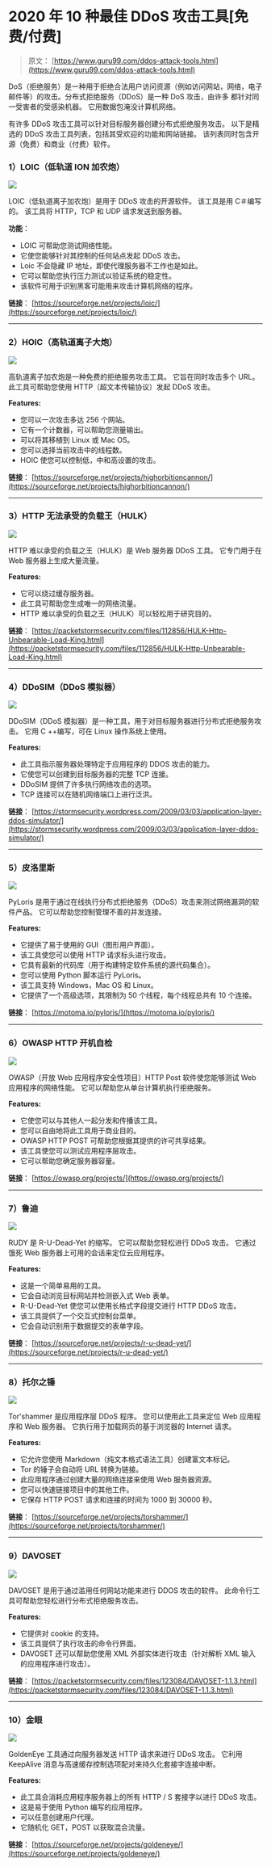# 2020 年 10 种最佳 DDoS 攻击工具[免费/付费]

> 原文： [https://www.guru99.com/ddos-attack-tools.html](https://www.guru99.com/ddos-attack-tools.html)

DoS（拒绝服务）是一种用于拒绝合法用户访问资源（例如访问网站，网络，电子邮件等）的攻击。分布式拒绝服务（DDoS）是一种 DoS 攻击，由许多 都针对同一受害者的受感染机器。 它用数据包淹没计算机网络。

有许多 DDoS 攻击工具可以针对目标服务器创建分布式拒绝服务攻击。 以下是精选的 DDoS 攻击工具列表，包括其受欢迎的功能和网站链接。 该列表同时包含开源（免费）和商业（付费）软件。

### 1）LOIC（低轨道 ION 加农炮）

![](img/5b5927b31476398ebf5830f7fb1279a8.png)

LOIC（低轨道离子加农炮）是用于 DDoS 攻击的开源软件。 该工具是用 C＃编写的。 该工具将 HTTP，TCP 和 UDP 请求发送到服务器。

**功能**：

*   LOIC 可帮助您测试网络性能。
*   它使您能够针对其控制的任何站点发起 DDoS 攻击。
*   Loic 不会隐藏 IP 地址，即使代理服务器不工作也是如此。
*   它可以帮助您执行压力测试以验证系统的稳定性。
*   该软件可用于识别黑客可能用来攻击计算机网络的程序。

**链接**： [https://sourceforge.net/projects/loic/](https://sourceforge.net/projects/loic/)

* * *

### 2）HOIC（高轨道离子大炮）

![](img/0c3cf9bd71d3435648e1944e43350fb7.png)

高轨道离子加农炮是一种免费的拒绝服务攻击工具。 它旨在同时攻击多个 URL。 此工具可帮助您使用 HTTP（超文本传输​​协议）发起 DDoS 攻击。

**Features:**

*   您可以一次攻击多达 256 个网站。
*   它有一个计数器，可以帮助您测量输出。
*   可以将其移植到 Linux 或 Mac OS。
*   您可以选择当前攻击中的线程数。
*   HOIC 使您可以控制低，中和高设置的攻击。

**链接**： [https://sourceforge.net/projects/highorbitioncannon/](https://sourceforge.net/projects/highorbitioncannon/)

* * *

### 3）HTTP 无法承受的负载王（HULK）

![](img/fc3d0651b66c3404e91f3ba94311d3ce.png)

HTTP 难以承受的负载之王（HULK）是 Web 服务器 DDoS 工具。 它专门用于在 Web 服务器上生成大量流量。

**Features:**

*   它可以绕过缓存服务器。
*   此工具可帮助您生成唯一的网络流量。
*   HTTP 难以承受的负载之王（HULK）可以轻松用于研究目的。

**链接**： [https://packetstormsecurity.com/files/112856/HULK-Http-Unbearable-Load-King.html](https://packetstormsecurity.com/files/112856/HULK-Http-Unbearable-Load-King.html)

* * *

### 4）DDoSIM（DDoS 模拟器）

![](img/66216b563e14aa7a47bd9472647176e3.png)

DDoSIM（DDoS 模拟器）是一种工具，用于对目标服务器进行分布式拒绝服务攻击。 它用 C ++编写，可在 Linux 操作系统上使用。

**Features:**

*   此工具指示服务器处理特定于应用程序的 DDOS 攻击的能力。
*   它使您可以创建到目标服务器的完整 TCP 连接。
*   DDoSIM 提供了许多执行网络攻击的选项。
*   TCP 连接可以在随机网络端口上进行泛洪。

**链接**： [https://stormsecurity.wordpress.com/2009/03/03/application-layer-ddos-simulator/](https://stormsecurity.wordpress.com/2009/03/03/application-layer-ddos-simulator/)

* * *

### 5）皮洛里斯

![](img/600a7a40dcd435d6a30104f3a52a8722.png)

PyLoris 是用于通过在线执行分布式拒绝服务（DDoS）攻击来测试网络漏洞的软件产品。 它可以帮助您控制管理不善的并发连接。

**Features:**

*   它提供了易于使用的 GUI（图形用户界面）。
*   该工具使您可以使用 HTTP 请求标头进行攻击。
*   它具有最新的代码库（用于构建特定软件系统的源代码集合）。
*   您可以使用 Python 脚本运行 PyLoris。
*   该工具支持 Windows，Mac OS 和 Linux。
*   它提供了一个高级选项，其限制为 50 个线程，每个线程总共有 10 个连接。

**链接**： [https://motoma.io/pyloris/](https://motoma.io/pyloris/)

* * *

### 6）OWASP HTTP 开机自检

![](img/55933c9c3c908169fe1e070b773b0e40.png)

OWASP（开放 Web 应用程序安全性项目）HTTP Post 软件使您能够测试 Web 应用程序的网络性能。 它可以帮助您从单台计算机执行拒绝服务。

**Features:**

*   它使您可以与其他人一起分发和传播该工具。
*   您可以自由地将此工具用于商业目的。
*   OWASP HTTP POST 可帮助您根据其提供的许可共享结果。
*   该工具使您可以测试应用程序层攻击。
*   它可以帮助您确定服务器容量。

**链接**： [https://owasp.org/projects/](https://owasp.org/projects/)

* * *

### 7）鲁迪

![](img/dc4f590dbe733b55cb14b5897581957e.png)

RUDY 是 R-U-Dead-Yet 的缩写。 它可以帮助您轻松进行 DDoS 攻击。 它通过饿死 Web 服务器上可用的会话来定位云应用程序。

**Features:**

*   这是一个简单易用的工具。
*   它会自动浏览目标网站并检测嵌入式 Web 表单。
*   R-U-Dead-Yet 使您可以使用长格式字段提交进行 HTTP DDoS 攻击。
*   该工具提供了一个交互式控制台菜单。
*   它会自动识别用于数据提交的表单字段。

**链接**： [https://sourceforge.net/projects/r-u-dead-yet/](https://sourceforge.net/projects/r-u-dead-yet/)

* * *

### 8）托尔之锤

![](img/b0720dc24dfa1f90c2e7bb4bcf1847de.png)

Tor'shammer 是应用程序层 DDoS 程序。 您可以使用此工具来定位 Web 应用程序和 Web 服务器。 它执行用于加载网页的基于浏览器的 Internet 请求。

**Features:**

*   它允许您使用 Markdown（纯文本格式语法工具）创建富文本标记。
*   Tor 的锤子会自动将 URL 转换为链接。
*   此应用程序通过创建大量的网络连接来使用 Web 服务器资源。
*   您可以快速链接项目中的其他工件。
*   它保存 HTTP POST 请求和连接的时间为 1000 到 30000 秒。

**链接**： [https://sourceforge.net/projects/torshammer/](https://sourceforge.net/projects/torshammer/)

* * *

### 9）DAVOSET

![](img/c9bf0304d01ef755ecdce4164d94d1f5.png)

DAVOSET 是用于通过滥用任何网站功能来进行 DDOS 攻击的软件。 此命令行工具可帮助您轻松进行分布式拒绝服务攻击。

**Features:**

*   它提供对 cookie 的支持。
*   该工具提供了执行攻击的命令行界面。
*   DAVOSET 还可以帮助您使用 XML 外部实体进行攻击（针对解析 XML 输入的应用程序进行攻击）。

**链接**： [https://packetstormsecurity.com/files/123084/DAVOSET-1.1.3.html](https://packetstormsecurity.com/files/123084/DAVOSET-1.1.3.html)

* * *

### 10）金眼

![](img/f91bbe1674b7f4a32af421d8c709c533.png)

GoldenEye 工具通过向服务器发送 HTTP 请求来进行 DDoS 攻击。 它利用 KeepAlive 消息与高速缓存控制选项配对来持久化套接字连接中断。

**Features:**

*   此工具会消耗应用程序服务器上的所有 HTTP / S 套接字以进行 DDoS 攻击。
*   这是易于使用 Python 编写的应用程序。
*   可以任意创建用户代理。
*   它随机化 GET，POST 以获取混合流量。

**链接**： [https://sourceforge.net/projects/goldeneye/](https://sourceforge.net/projects/goldeneye/)